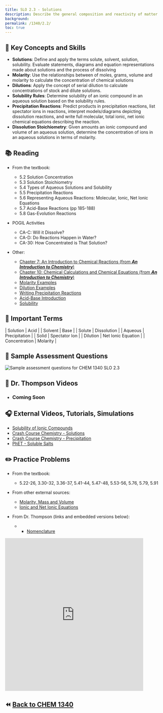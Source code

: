 ```yaml
---
title: SLO 2.3 - Solutions
description: Describe the general composition and reactivity of matter
background: 
permalink: /1340/2.2/
toc: true
---
```


## :key: Key Concepts and Skills
* **Solutions**: Define and apply the terms solute, solvent, solution, solubility. Evaluate statements, diagrams and equation representations made about solutions and the process of dissolving
* **Molarity**: Use the relationships between of moles, grams, volume and molarity to calculate the concentration of chemical solutions
* **Dilutions**: Apply the concept of serial dilution to calculate concentrations of stock and dilute solutions.
* **Solubility Rules**: Determine solubility of an ionic compound in an aqueous solution based on the solubility rules.
* **Precipitation Reactions**: Predict products in precipitation reactions, list spectator ions in reactions, interpret models/diagrams depicting dissolution reactions, and write full molecular, total ionic, net ionic chemical equations describing the reaction.
* **Dissolution Stoichiometry**: Given amounts an ionic compound and volume of an aqueous solution, determine the concentration of ions in an aqueous solutions in terms of molarity.

## :books: Reading

* From the textbook:
    * 5.2 Solution Concentration
    * 5.3 Solution Stoichiometry
    * 5.4 Types of Aqueous Solutions and Solubility
    * 5.5 Precipitation Reactions
    * 5.6 Representing Aqueous Reactions: Molecular, Ionic,  Net Ionic Equations
    * 5.7 Acid-Base Reactions (pp 185-188)
    * 5.8 Gas-Evolution Reactions


* POGIL Activities
    * CA-C: Will it Dissolve? 
    * CA-D: Do Reactions Happen in Water? 
    * CA-30: How Concentrated is That Solution? 

* Other:
    * <a href="http://preparatorychemistry.com/Bishop_Atoms_First.htm#Chapter%207" target="_blank">Chapter 7: An Introduction to Chemical Reactions (from ***An Introduction to Chemistry***)</a>
    * <a href="https://www.chem1.com/acad/webtext/intro/int-5.html#SEC3" target="_blank">Chapter 10: Chemical Calculations and Chemical Equations (from ***An Introduction to Chemistry***)</a>
    * <a href="http://www.chemteam.info/Solutions/Molarity.html" target="_blank">Molarity Examples</a>
    * <a href="http://www.chemteam.info/Solutions/Dilution-probs1-to-10.html" target="_blank">Dilution Examples</a>
    * <a href="http://preparatorychemistry.com/Bishop_Precipitation_Equations.htm" target="_blank">Writing Precipitation Reactions</a>
    * <a href="http://www.visionlearning.com/en/library/Chemistry/1/Acids-and-Bases/58" target="_blank">Acid-Base Introduction</a>
    * <a href="http://chemed.chem.purdue.edu/genchem/topicreview/bp/ch18/soluble.php" target="_blank">Solubility</a>


## :paperclip: Important Terms

| Solution              | Acid    |
| Solvent        | Base             |
| Solute     | Dissolution           |
| Aqueous      | Precipitation               |
| Solid | Spectator Ion           |
| Dilution | Net Ionic Equation           |
| Concentration | Molarity           |


## :memo: Sample Assessment Questions
![Sample assessment questions for CHEM 1340 SLO 2.3](/assets/theme/images/1340_2_dot_3_Sample.png "1340 SLO 2.3")

## :movie_camera: Dr. Thompson Videos

*  ### Coming Soon



## :headphones: External Videos, Tutorials, Simulations
* <a href="http://employees.oneonta.edu/viningwj/sims/solubility_of_ionic_compounds_s.html" target="_blank">Solubility of Ionic Compounds</a>
* <a href="https://www.youtube.com/watch?v=AN4KifV12DA" target="_blank">Crash Course Chemistry - Solutions</a>
* <a href="https://www.youtube.com/watch?v=IIu16dy3ThI" target="_blank">Crash Course Chemistry - Precipitation</a>
* <a href="http://phet.colorado.edu/en/simulation/soluble-salts" target="_blank">PhET - Soluble Salts</a>

## :pencil2: Practice Problems
* From the textbook:
    * 5.22-26, 3.30-32, 3.36-37, 5.41-44, 5.47-48, 5.53-56, 5.76, 5.79, 5.91
* From other external sources: 
    * <a href="https://science.widener.edu/svb/tutorial/molarity2csn7.html" target="_blank">Molarity, Mass and Volume</a>
    * <a href="http://ths.sps.lane.edu/chemweb/unit6/problems/ionicrxn/" target="_blank">Ionic and Net Ionic Equations</a>

* From Dr. Thompson (links and embedded versions below):
    * * <a href="https://docs.google.com/document/d/e/2PACX-1vQlei0yqILrTdLv8ZxG5UlYAvgBNQQU7r0hKDJ_a10oJDZyGmK83NZejD-TNyisqqV7C3RQ8kS-jUuu/pub" target="_blank">Nomenclature</a>

<iframe 
    width="90%"
    height="500"
    frameBorder="0"
    src="https://docs.google.com/document/d/e/2PACX-1vQlei0yqILrTdLv8ZxG5UlYAvgBNQQU7r0hKDJ_a10oJDZyGmK83NZejD-TNyisqqV7C3RQ8kS-jUuu/pub?embedded=true"></iframe>



## :rewind: [Back to CHEM 1340](../)